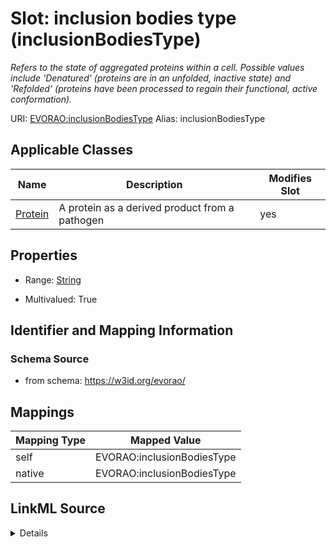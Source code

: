 

# Slot: inclusion bodies type (inclusionBodiesType) 


_Refers to the state of aggregated proteins within a cell. Possible values include 'Denatured' (proteins are in an unfolded, inactive state) and 'Refolded' (proteins have been processed to regain their functional, active conformation)._





URI: [EVORAO:inclusionBodiesType](https://w3id.org/evorao/inclusionBodiesType)
Alias: inclusionBodiesType

<!-- no inheritance hierarchy -->





## Applicable Classes

| Name | Description | Modifies Slot |
| --- | --- | --- |
| [Protein](Protein.md) | A protein as a derived product from a pathogen |  yes  |







## Properties

* Range: [String](String.md)

* Multivalued: True





## Identifier and Mapping Information







### Schema Source


* from schema: https://w3id.org/evorao/




## Mappings

| Mapping Type | Mapped Value |
| ---  | ---  |
| self | EVORAO:inclusionBodiesType |
| native | EVORAO:inclusionBodiesType |




## LinkML Source

<details>
```yaml
name: inclusionBodiesType
description: Refers to the state of aggregated proteins within a cell. Possible values
  include 'Denatured' (proteins are in an unfolded, inactive state) and 'Refolded'
  (proteins have been processed to regain their functional, active conformation).
title: inclusion bodies type
from_schema: https://w3id.org/evorao/
rank: 1000
alias: inclusionBodiesType
domain_of:
- Protein
range: string
required: false
multivalued: true
equals_string_in:
- Denatured
- Refolded

```
</details>